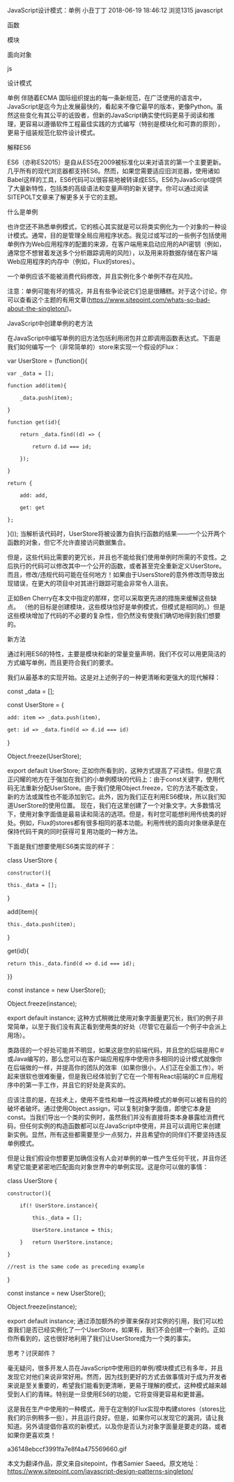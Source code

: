 
JavaScript设计模式：单例
小丑丁丁 2018-06-19 18:46:12 浏览1315
javascript
 
函数
 
模块
 
面向对象
 
js
 
设计模式
 
单例
伴随着ECMA 国际组织提出的每一条新规范，在广泛使用的语言中，JavaScript是迄今为止发展最快的，看起来不像它最早的版本，更像Python。虽然这些变化有其公平的诋毁者，但新的JavaScript确实使代码更易于阅读和推理，更容易以遵循软件工程最佳实践的方式编写（特别是模块化和可靠的原则），更易于组装规范化软件设计模式。

解释ES6

ES6（亦称ES2015）是自从ES5在2009被标准化以来对语言的第一个主要更新。几乎所有的现代浏览器都支持ES6。然而，如果您需要适应旧浏览器，使用诸如Babel这样的工具，ES6代码可以很容易地被转译成ES5。ES6为JavaScript提供了大量新特性，包括类的高级语法和变量声明的新关键字。你可以通过阅读SITEPOLT文章来了解更多关于它的主题。

什么是单例

也许您还不熟悉单例模式，它的核心其实就是可以将类实例化为一个对象的一种设计模式。通常，目的是管理全局应用程序状态。我见过或写过的一些例子包括使用单例作为Web应用程序的配置的来源，在客户端用来启动应用的API密钥（例如，通常您不想冒着发送多个分析跟踪调用的风险），以及用来将数据存储在客户端Web应用程序的内存中（例如，Flux的stores）。

一个单例应该不能被消费代码修改，并且实例化多个单例不存在风险。

注意：单例可能有坏的情况，并且有些争论说它们总是很糟糕。对于这个讨论，你可以查看这个主题的有用文章(https://www.sitepoint.com/whats-so-bad-about-the-singleton/)。

JavaScript中创建单例的老方法

在JavaScript中编写单例的旧方法包括利用闭包并立即调用函数表达式。下面是我们如何编写一个（非常简单的）store来实现一个假设的Flux：

var UserStore = (function(){  

    var _data = [];  

    function add(item){    

        _data.push(item); 

    }     

    function get(id){    

        return _data.find((d) => {      

            return d.id === id;    

        });  

    }  

    return {    

        add: add,    

        get: get  

    };

}());
当解析该代码时，UserStore将被设置为自执行函数的结果——一个公开两个函数的对象，但它不允许直接访问数据集合。

但是，这些代码比需要的更冗长，并且也不能给我们使用单例时所需的不变性。之后执行的代码可以修改其中一个公开的函数，或者甚至完全重新定义UserStore。而且，修改/违规代码可能在任何地方！如果由于UsersStore的意外修改而导致出现错误，在更大的项目中对其进行跟踪可能会非常令人沮丧。

正如Ben Cherry在本文中指定的那样，您可以采取更先进的措施来缓解这些缺点。 （他的目标是创建模块，这些模块恰好是单例模式，但模式是相同的。）但是这些模块增加了代码的不必要的复杂性，但仍然没有使我们确切地得到我们想要的。

新方法

通过利用ES6的特性，主要是模块和新的常量变量声明，我们不仅可以用更简洁的方式编写单例，而且更符合我们的要求。

我们从最基本的实现开始。这是对上述例子的一种更清晰和更强大的现代解释：

const _data = [];

const UserStore = {      

    add: item => _data.push(item),  

    get: id => _data.find(d => d.id === id)

}

Object.freeze(UserStore);

export default UserStore;
正如你所看到的，这种方式提高了可读性。但是它真正闪耀的地方在于强加在我们的小单例模块的代码上：由于const关键字，使用代码无法重新分配UserStore。由于我们使用Object.freeze，它的方法不能改变，新的方法或属性也不能添加到它。此外，因为我们正在利用ES6模块，所以我们知道UserStore的使用位置。
现在，我们在这里创建了一个对象文字。大多数情况下，使用对象字面值是最易读和简洁的选项。但是，有时您可能想利用传统类的好处。例如，Flux的stores都有很多相同的基本功能。利用传统的面向对象继承是在保持代码干爽的同时获得可复用功能的一种方法。

下面是我们想要使用ES6类实现的样子：

class UserStore {  

    constructor(){    

    this._data = [];  

}  

add(item){    

    this._data.push(item);  

}  

get(id){    

    return this._data.find(d => d.id === id);  

}}

const instance = new UserStore();

Object.freeze(instance);

export default instance;
这种方式稍微比使用对象字面量更冗长，我们的例子非常简单，以至于我们没有真正看到使用类的好处（尽管它在最后一个例子中会派上用场）。

类路径的一个好处可能并不明显，如果这是您的前端代码，并且您的后端是用C＃或Java编写的，那么您可以在客户端应用程序中使用许多相同的设计模式就像你在后端做的一样，并提高你的团队的效率（如果你很小，人们正在全面工作）。听起来很软也很难衡量，但是我已经体验到了它在一个带有React前端的C＃应用程序中的第一手工作，并且它的好处是真实的。

应该注意的是，在技术上，使用不变性和单一性这两种模式的单例可以被有目的的破坏者破坏。通过使用Object.assign，可以复制对象字面值，即使它本身是const。当我们导出一个类的实例时，虽然我们并没有直接将类本身暴露给消费代码，但任何实例的构造函数都可以在JavaScript中使用，并且可以调用它来创建新实例。显然，所有这些都需要至少一点努力，并且希望你的同伴们不要坚持违反单例模式。

但是让我们假设你想要更加确信没有人会对单例的单一性产生任何干扰，并且你还希望它能更紧密地匹配面向对象世界中的单例实现。这是你可以做的事情：

class UserStore {  

    constructor(){   

        if(! UserStore.instance){     

            this._data = [];     

            UserStore.instance = this;   

        }   return UserStore.instance;  

    } 

    //rest is the same code as preceding example

}

const instance = new UserStore();

Object.freeze(instance);

export default instance;
通过添加额外的步骤来保存对实例的引用，我们可以检查我们是否已经实例化了一个UserStore，如果有，我们不会创建一个新的。正如你所看到的，这也很好地利用了我们让UserStore成为一个类的事实。

思考？讨厌邮件？

毫无疑问，很多开发人员在JavaScript中使用旧的单例/模块模式已有多年，并且发现它对他们来说非常好用。然而，因为找到更好的方式去做事情对于成为开发者来说是至关重要的，希望我们能看到更清晰，更易于理解的模式，这种模式越来越受到人们的青睐。特别是一旦使用ES6的功能，它将变得更容易和更普遍。

这是我在生产中使用的一种模式，用于在定制的Flux实现中构建stores（stores比我们的示例稍多一些），并且运行良好。但是，如果你可以发现它的漏洞，请让我知道。另外请提倡你喜欢的新模式，以及你是否认为对象字面量是要走的路，或者如果你更喜欢类！



a36148ebccf3991fa7e8f4a475569660.gif





本文为翻译作品，原文来自sitepoint，作者Samier Saeed。原文地址：https://www.sitepoint.com/javascript-design-patterns-singleton/